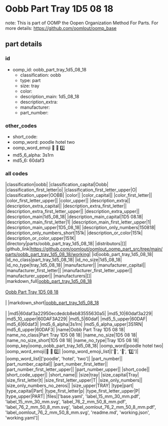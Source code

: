 # Oobb Part Tray 1D5 08 18  

note: This is part of OOMP the Oopen Organization Method For Parts. For more details: https://github.com/oomlout/oomp_base

##  part details





### id
* oomp_id: oobb_part_tray_1d5_08_18
  * classification: oobb
  * type: part
  * size: tray
  * color: 
  * description_main: 1d5_08_18
  * description_extra: 
  * manufacturer: 
  * part_number: 

### other_codes
* short_code: 
* oomp_word: poodle hotel two
* oomp_word_emoji :poodle: :hotel: :two:
* md5_6_alpha: 3s1rn
* md5_6: 60daf3

### all codes 
|classification|oobb|
|classification_capital|Oobb|
|classification_first_letter|o|
|classification_first_letter_upper|O|
|classification_upper|OOBB|
|color||
|color_capital||
|color_first_letter||
|color_first_letter_upper||
|color_upper||
|description_extra||
|description_extra_capital||
|description_extra_first_letter||
|description_extra_first_letter_upper||
|description_extra_upper||
|description_main|1d5_08_18|
|description_main_capital|1D5 08.18|
|description_main_first_letter|1|
|description_main_first_letter_upper|1|
|description_main_upper|1D5_08_18|
|description_only_numbers|150818|
|description_only_numbers_short|151k|
|description_or_color|151k|
|description_or_color_upper|151K|
|directory|parts/oobb_part_tray_1d5_08_18|
|distributors|[]|
|github_link|https://github.com/oomlout/oomlout_oomp_part_src/tree/main/parts/oobb_part_tray_1d5_08_18/working|
|id|oobb_part_tray_1d5_08_18|
|id_no_class|part_tray_1d5_08_18|
|id_no_size|1d5_08_18|
|id_no_type|tray_1d5_08_18|
|manufacturer||
|manufacturer_capital||
|manufacturer_first_letter||
|manufacturer_first_letter_upper||
|manufacturer_upper||
|manufacturers|[]|
|markdown_full|[oobb_part_tray_1d5_08_18](https://github.com/oomlout/oomlout_oomp_part_src/tree/main/parts/oobb_part_tray_1d5_08_18/working)<br>[](https://github.com/oomlout/oomlout_oomp_part_src/tree/main/parts/oobb_part_tray_1d5_08_18/working)<br>[Oobb Part Tray 1D5 08 18](https://github.com/oomlout/oomlout_oomp_part_src/tree/main/parts/oobb_part_tray_1d5_08_18/working)<br><br>|
|markdown_short|[oobb_part_tray_1d5_08_18](https://github.com/oomlout/oomlout_oomp_part_src/tree/main/parts/oobb_part_tray_1d5_08_18/working)<br><br>|
|md5|60daf3a22950ecdedcb8eb83555630a5|
|md5_10|60daf3a229|
|md5_10_upper|60DAF3A229|
|md5_5|60daf|
|md5_5_upper|60DAF|
|md5_6|60daf3|
|md5_6_alpha|3s1rn|
|md5_6_alpha_upper|3S1RN|
|md5_6_upper|60DAF3|
|name|Oobb Part Tray 1D5 08 18|
|name_no_class|Part Tray 1D5 08 18|
|name_no_size|1D5 08 18|
|name_no_size_short|1D5 08 18|
|name_no_type|Tray 1D5 08 18|
|oomp_key|oomp_oobb_part_tray_1d5_08_18|
|oomp_word|poodle hotel two|
|oomp_word_emoji|:poodle: :hotel: :two:|
|oomp_word_emoji_list|[':poodle:', ':hotel:', ':two:']|
|oomp_word_list|['poodle', 'hotel', 'two']|
|part_number||
|part_number_capital||
|part_number_first_letter||
|part_number_first_letter_upper||
|part_number_upper||
|short_code||
|short_code_upper||
|short_name||
|size|tray|
|size_capital|Tray|
|size_first_letter|t|
|size_first_letter_upper|T|
|size_only_numbers||
|size_only_numbers_no_zeros||
|size_upper|TRAY|
|type|part|
|type_capital|Part|
|type_first_letter|p|
|type_first_letter_upper|P|
|type_upper|PART|
|files|['base.yaml', 'label_15_mm_30_mm.pdf', 'label_15_mm_30_mm.svg', 'label_76_2_mm_50_8_mm.pdf', 'label_76_2_mm_50_8_mm.svg', 'label_oomlout_76_2_mm_50_8_mm.pdf', 'label_oomlout_76_2_mm_50_8_mm.svg', 'readme.md', 'working.json', 'working.yaml']|
